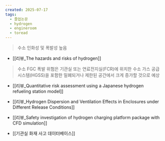 ```yaml
---
created: 2025-07-17
tags:
  - 졸업논문
  - hydrogen
  - engineroom
  - toread
---
```

> 수소 인화성 및 폭발성 높음
- [[리뷰_The hazards and risks of hydrogen]]

> 수소 FGC 폭발 위험은 기관실 또는 연료전지실(FCR)에 위치한 수소 가스 공급 시스템(HGSS)을 포함한 밀폐되거나 제한된 공간에서 크게 증가할 것으로 예상
- [[리뷰_Quantitative risk assessment using a Japanese hydrogen refueling station model]]
- [[리뷰_Hydrogen Dispersion and Ventilation Effects in Enclosures under Different Release Conditions]]
-  [[리뷰_Safety investigation of hydrogen charging platform package with CFD simulation]]


- [[기관실 화재 사고 데이터베이스]]

